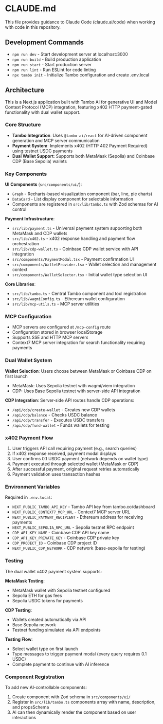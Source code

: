 # CLAUDE.md

This file provides guidance to Claude Code (claude.ai/code) when working with code in this repository.

## Development Commands

- `npm run dev` - Start development server at localhost:3000
- `npm run build` - Build production application  
- `npm run start` - Start production server
- `npm run lint` - Run ESLint for code linting
- `npx tambo init` - Initialize Tambo configuration and create .env.local

## Architecture

This is a Next.js application built with Tambo AI for generative UI and Model Context Protocol (MCP) integration, featuring x402 HTTP payment-gated functionality with dual wallet support.

### Core Structure

- **Tambo Integration**: Uses `@tambo-ai/react` for AI-driven component generation and MCP server communication
- **Payment System**: Implements x402 (HTTP 402 Payment Required) using testnet USDC payments
- **Dual Wallet Support**: Supports both MetaMask (Sepolia) and Coinbase CDP (Base Sepolia) wallets

### Key Components

**UI Components** (`src/components/ui/`):
- `Graph` - Recharts-based visualization component (bar, line, pie charts)
- `DataCard` - List display component for selectable information
- Components are registered in `src/lib/tambo.ts` with Zod schemas for AI control

**Payment Infrastructure**:
- `src/lib/payment.ts` - Universal payment system supporting both MetaMask and CDP wallets
- `src/lib/x402.ts` - x402 response handling and payment flow orchestration  
- `src/lib/cdp-wallet.ts` - Coinbase CDP wallet service with API integration
- `src/components/PaymentModal.tsx` - Payment confirmation UI
- `src/components/WalletProvider.tsx` - Wallet selection and management context
- `src/components/WalletSelector.tsx` - Initial wallet type selection UI

**Core Libraries**:
- `src/lib/tambo.ts` - Central Tambo component and tool registration
- `src/lib/wagmiConfig.ts` - Ethereum wallet configuration
- `src/lib/mcp-utils.ts` - MCP server utilities

### MCP Configuration

- MCP servers are configured at `/mcp-config` route
- Configuration stored in browser localStorage
- Supports SSE and HTTP MCP servers
- Context7 MCP server integration for search functionality requiring payments

### Dual Wallet System

**Wallet Selection**: Users choose between MetaMask or Coinbase CDP on first launch
- MetaMask: Uses Sepolia testnet with wagmi/viem integration
- CDP: Uses Base Sepolia testnet with server-side API integration

**CDP Integration**: Server-side API routes handle CDP operations:
- `/api/cdp/create-wallet` - Creates new CDP wallets
- `/api/cdp/balance` - Checks USDC balance
- `/api/cdp/transfer` - Executes USDC transfers
- `/api/cdp/fund-wallet` - Funds wallets for testing

### x402 Payment Flow

1. User triggers API call requiring payment (e.g., search queries)
2. If x402 response received, payment modal displays
3. User confirms 0.1 USDC payment (network depends on wallet type)
4. Payment executed through selected wallet (MetaMask or CDP)
5. After successful payment, original request retries automatically
6. Payment validation uses transaction hashes

### Environment Variables

Required in `.env.local`:
- `NEXT_PUBLIC_TAMBO_API_KEY` - Tambo API key from tambo.co/dashboard
- `NEXT_PUBLIC_CONTEXT7_MCP_URL` - Context7 MCP server URL
- `NEXT_PUBLIC_PAYMENT_RECIPIENT` - Ethereum address for receiving payments
- `NEXT_PUBLIC_SEPOLIA_RPC_URL` - Sepolia testnet RPC endpoint
- `CDP_API_KEY_NAME` - Coinbase CDP API key name
- `CDP_API_KEY_PRIVATE_KEY` - Coinbase CDP private key
- `CDP_PROJECT_ID` - Coinbase CDP project ID
- `NEXT_PUBLIC_CDP_NETWORK` - CDP network (base-sepolia for testing)

### Testing

The dual wallet x402 payment system supports:

**MetaMask Testing**:
- MetaMask wallet with Sepolia testnet configured
- Sepolia ETH for gas fees  
- Sepolia USDC tokens for payments

**CDP Testing**:
- Wallets created automatically via API
- Base Sepolia network
- Testnet funding simulated via API endpoints

**Testing Flow**:
- Select wallet type on first launch
- Type messages to trigger payment modal (every query requires 0.1 USDC)
- Complete payment to continue with AI inference

### Component Registration

To add new AI-controllable components:
1. Create component with Zod schema in `src/components/ui/`
2. Register in `src/lib/tambo.ts` components array with name, description, and propsSchema
3. AI can then dynamically render the component based on user interactions